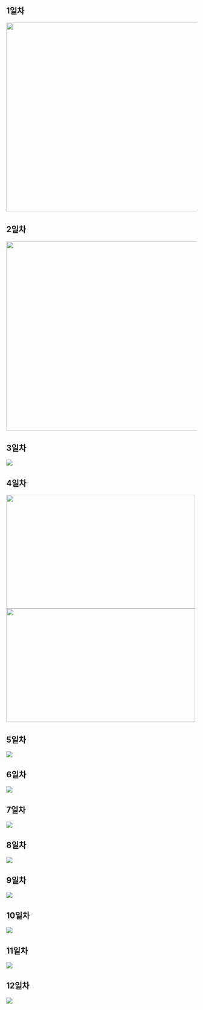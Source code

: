 ## 1일차
<img src="https://user-images.githubusercontent.com/78488493/152932960-5992ac9f-5827-4aeb-8b0e-ed627a30b224.png" width="900px" height="500px">

## 2일차
<img src="https://user-images.githubusercontent.com/78488493/152933148-37d24004-c02e-438d-a462-dda1e7babff5.png" width="900px" height="500px">

## 3일차
<img src="https://user-images.githubusercontent.com/78488493/153983699-2fc40958-1922-4003-b7fc-1f929d5aaa52.gif">

## 4일차
<div class="imgs2">
  <img  src="https://user-images.githubusercontent.com/78488493/153415043-8e34130c-85d3-4ce3-8bb3-9b1edc0fdf5c.png" width="500px" height="300px">
  <img src="https://user-images.githubusercontent.com/78488493/153414905-b379b337-dd2d-4ee6-88c7-4044e93b5785.png" width="500px" height="300px">
</div>

## 5일차
<img src="https://s3.ap-northeast-2.amazonaws.com/images.codemate.kr/images/DDAEZI/post/1644510648165/%EC%8A%A4%ED%81%AC%EB%A6%B0%EC%83%B7-2022-02-11-%EC%98%A4%EC%A0%84-1.29.50.png">

## 6일차
<img src="https://s3.ap-northeast-2.amazonaws.com/images.codemate.kr/images/DDAEZI/post/1644817266272/%EC%8A%A4%ED%81%AC%EB%A6%B0%EC%83%B7-2022-02-14-%EC%98%A4%ED%9B%84-2.40.08.png">

## 7일차
<img src="https://user-images.githubusercontent.com/78488493/153983114-b8f5cdee-437f-4100-8033-7dc672dfffe9.gif">

## 8일차
<img src="https://s3.ap-northeast-2.amazonaws.com/images.codemate.kr/images/DDAEZI/post/1644985732602/8%EC%9D%BC%EC%B0%A8-%EA%B3%BC%EC%A0%9C.gif">

## 9일차
<img src="https://user-images.githubusercontent.com/78488493/154502646-4791d3d7-c8ae-439c-bffc-e4c4515c2c5a.gif">

## 10일차
<img src="https://user-images.githubusercontent.com/78488493/154901656-fadaebe3-e937-4814-bab4-ab5cb7017cdf.gif">

## 11일차
<img src="https://user-images.githubusercontent.com/78488493/154901765-05a59071-a679-45a0-900e-7e90419881d6.gif">

## 12일차
<img src="https://user-images.githubusercontent.com/78488493/155104080-52293e1d-e7c7-4ce8-b2d9-fafc62761779.gif">
